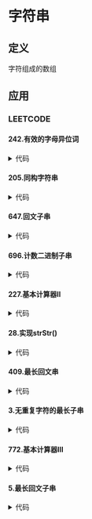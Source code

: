 # 字符串 #

## 定义 ##
字符组成的数组

## 应用 ##
### LEETCODE ###
#### 242.有效的字母异位词 ####
<details>
<summary>代码</summary>
<pre>
<code>
</code>
</pre>
</details>

#### 205.同构字符串 ####
<details>
<summary>代码</summary>
<pre>
<code>
</code>
</pre>
</details>

#### 647.回文子串 ####
<details>
<summary>代码</summary>
<pre>
<code>
</code>
</pre>
</details>

#### 696.计数二进制子串 ####
<details>
<summary>代码</summary>
<pre>
<code>
</code>
</pre>
</details>

#### 227.基本计算器II ####
<details>
<summary>代码</summary>
<pre>
<code>
</code>
</pre>
</details>

#### 28.实现strStr() ####
<details>
<summary>代码</summary>
<pre>
<code>
</code>
</pre>
</details>

#### 409.最长回文串 ####
<details>
<summary>代码</summary>
<pre>
<code>
</code>
</pre>
</details>

#### 3.无重复字符的最长子串 ####
<details>
<summary>代码</summary>
<pre>
<code>
</code>
</pre>
</details>

#### 772.基本计算器III ####
<details>
<summary>代码</summary>
<pre>
<code>
</code>
</pre>
</details>

#### 5.最长回文子串 ####
<details>
<summary>代码</summary>
<pre>
<code>
</code>
</pre>
</details>
